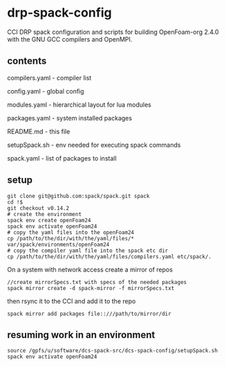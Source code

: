 # drp-spack-config
CCI DRP spack configuration and scripts for building OpenFoam-org 2.4.0
with the GNU GCC compilers and OpenMPI.

## contents

compilers.yaml - compiler list

config.yaml - global config

modules.yaml - hierarchical layout for lua modules

packages.yaml - system installed packages

README.md - this file

setupSpack.sh - env needed for executing spack commands

spack.yaml - list of packages to install

## setup

```
git clone git@github.com:spack/spack.git spack
cd !$
git checkout v0.14.2
# create the environment
spack env create openFoam24
spack env activate openFoam24
# copy the yaml files into the openFoam24
cp /path/to/the/dir/with/the/yaml/files/* var/spack/environments/openFoam24
# copy the compiler yaml file into the spack etc dir
cp /path/to/the/dir/with/the/yaml/files/compilers.yaml etc/spack/.
```

On a system with network access create a mirror of repos

```
//create mirrorSpecs.txt with specs of the needed packages
spack mirror create -d spack-mirror -f mirrorSpecs.txt
```

then rsync it to the CCI and add it to the repo

```
spack mirror add packages file::///path/to/mirror/dir
```

## resuming work in an environment

```
source /gpfs/u/software/dcs-spack-src/dcs-spack-config/setupSpack.sh
spack env activate openFoam24
```

